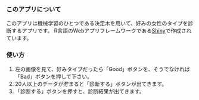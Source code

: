 ### このアプリについて	

このアプリは機械学習のひとつである決定木を用いて、好みの女性のタイプを診断するアプリです。
R言語のWebアプリフレームワークである[Shiny]("http://shiny.rstudio.com/")で作成されています。

### 使い方
1. 左の画像を見て、好みタイプだったら「Good」ボタンを、そうでなければ「Bad」ボタンを押して下さい。
2. 20人以上のデータが貯まると「診断する」ボタンが出てきます。
3. 「診断する」ボタンを押すと、診断結果が出てきます。


